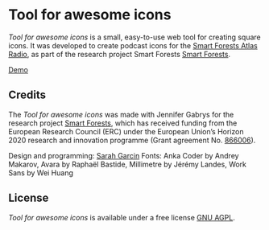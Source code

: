 # Tool for awesome icons 

*Tool for awesome icons* is a small, easy-to-use web tool for creating square icons. It was developed to create podcast icons for the [Smart Forests Atlas Radio](https://atlas.smartforests.net/en/radio/), as part of the research project Smart Forests [Smart Forests](https://www.smartforests.net/).

[Demo](http://site.sarahgarcin.com/tool-for-awesome-icons/)


## Credits
The *Tool for awesome icons* was made with Jennifer Gabrys for the research project [Smart Forests](https://www.smartforests.net/), which has received funding from the European Research Council (ERC) under the European Union’s Horizon 2020 research and innovation programme (Grant agreement No. [866006](https://cordis.europa.eu/project/id/866006)).

Design and programming: [Sarah Garcin](https://github.com/sarahgarcin)
Fonts: Anka Coder by Andrey Makarov, Avara by Raphaël Bastide, Millimetre by Jérémy Landes, Work Sans by Wei Huang


## License

*Tool for awesome icons* is available under a free license [GNU AGPL](https://www.gnu.org/licenses/agpl-3.0.en.html).

